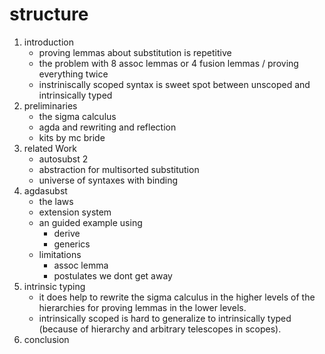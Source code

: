 # structure

1.  introduction
    - proving lemmas about substitution is repetitive
    - the problem with 8 assoc lemmas or 4 fusion lemmas / proving everything twice
    - instriniscally scoped syntax is sweet spot between unscoped and intrinsically typed
2.  preliminaries
    - the sigma calculus
    - agda and rewriting and reflection
    - kits by mc bride
3.  related Work
    - autosubst 2
    - abstraction for multisorted substitution 
    - universe of syntaxes with binding
4.  agdasubst 
    - the laws 
    - extension system
    - an guided example using 
      - derive
      - generics
    - limitations
      - assoc lemma
      - postulates we dont get away
5.  intrinsic typing 
    - it does help to rewrite the sigma calculus in the higher levels of the hierarchies for 
      proving lemmas in the lower levels.
    - intrinsically scoped is hard to generalize to intrinsically typed 
      (because of hierarchy and arbitrary telescopes in scopes).
6. conclusion